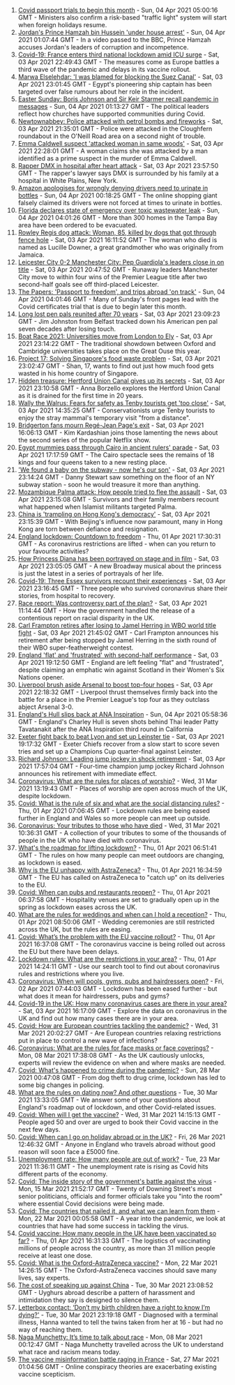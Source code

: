 1. [Covid passport trials to begin this month](https://www.bbc.co.uk/news/uk-56625307) - Sun, 04 Apr 2021 05:00:16 GMT - Ministers also confirm a risk-based "traffic light" system will start when foreign holidays resume.
2. [Jordan's Prince Hamzah bin Hussein 'under house arrest'](https://www.bbc.co.uk/news/world-middle-east-56626370) - Sun, 04 Apr 2021 01:07:44 GMT - In a video passed to the BBC, Prince Hamzah accuses Jordan's leaders of corruption and incompetence.
3. [Covid-19: France enters third national lockdown amid ICU surge](https://www.bbc.co.uk/news/world-europe-56622471) - Sat, 03 Apr 2021 22:49:43 GMT - The measures come as Europe battles a third wave of the pandemic and delays in its vaccine rollout.
4. [Marwa Elselehdar: 'I was blamed for blocking the Suez Canal'](https://www.bbc.co.uk/news/world-middle-east-56615521) - Sat, 03 Apr 2021 23:01:45 GMT - Egypt's pioneering ship captain has been targeted over false rumours about her role in the incident.
5. [Easter Sunday: Boris Johnson and Sir Keir Starmer recall pandemic in messages](https://www.bbc.co.uk/news/uk-56628947) - Sun, 04 Apr 2021 01:13:27 GMT - The political leaders reflect how churches have supported communities during Covid.
6. [Newtownabbey: Police attacked with petrol bombs and fireworks](https://www.bbc.co.uk/news/uk-northern-ireland-56627609) - Sat, 03 Apr 2021 21:35:01 GMT - Police were attacked in the Cloughfern roundabout in the O'Neill Road area on a second night of trouble.
7. [Emma Caldwell suspect 'attacked woman in same woods'](https://www.bbc.co.uk/news/uk-scotland-56605793) - Sat, 03 Apr 2021 22:28:01 GMT - A woman claims she was attacked by a man identified as a prime suspect in the murder of Emma Caldwell.
8. [Rapper DMX in hospital after heart attack](https://www.bbc.co.uk/news/world-us-canada-56627823) - Sat, 03 Apr 2021 23:57:50 GMT - The rapper's lawyer says DMX is surrounded by his family at a hospital in White Plains, New York.
9. [Amazon apologises for wrongly denying drivers need to urinate in bottles](https://www.bbc.co.uk/news/world-us-canada-56628745) - Sun, 04 Apr 2021 00:18:25 GMT - The online shopping giant falsely claimed its drivers were not forced at times to urinate in bottles.
10. [Florida declares state of emergency over toxic wastewater leak](https://www.bbc.co.uk/news/world-us-canada-56629013) - Sun, 04 Apr 2021 04:01:26 GMT - More than 300 homes in the Tampa Bay area have been ordered to be evacuated.
11. [Rowley Regis dog attack: Woman, 85, killed by dogs that got through fence hole](https://www.bbc.co.uk/news/uk-england-birmingham-56624119) - Sat, 03 Apr 2021 16:11:52 GMT - The woman who died is named as Lucille Downer, a great grandmother who was originally from Jamaica.
12. [Leicester City 0-2 Manchester City: Pep Guardiola's leaders close in on title](https://www.bbc.co.uk/sport/football/56546579) - Sat, 03 Apr 2021 20:47:52 GMT - Runaway leaders Manchester City move to within four wins of the Premier League title after two second-half goals see off third-placed Leicester.
13. [The Papers: 'Passport to freedom', and trips abroad 'on track'](https://www.bbc.co.uk/news/blogs-the-papers-56628275) - Sun, 04 Apr 2021 04:01:46 GMT - Many of Sunday's front pages lead with the Covid certificates trial that is due to begin later this month.
14. [Long lost pen pals reunited after 70 years](https://www.bbc.co.uk/news/uk-northern-ireland-56603956) - Sat, 03 Apr 2021 23:09:23 GMT - Jim Johnston from Belfast tracked down his American pen pal seven decades after losing touch.
15. [Boat Race 2021: Universities move from London to Ely](https://www.bbc.co.uk/news/uk-56624251) - Sat, 03 Apr 2021 23:14:22 GMT - The traditional showdown between Oxford and Cambridge universities takes place on the Great Ouse this year.
16. [Project 17: Solving Singapore's food waste problem](https://www.bbc.co.uk/news/world-asia-pacific-56606143) - Sat, 03 Apr 2021 23:02:47 GMT - Shan, 17, wants to find out just how much food gets wasted in his home country of Singapore.
17. [Hidden treasure: Hertford Union Canal gives up its secrets](https://www.bbc.co.uk/news/in-pictures-56498299) - Sat, 03 Apr 2021 23:10:58 GMT - Anna Borzello explores the Hertford Union Canal as it is drained for the first time in 20 years.
18. [Wally the Walrus: Fears for safety as Tenby tourists get 'too close'](https://www.bbc.co.uk/news/uk-wales-56626101) - Sat, 03 Apr 2021 14:35:25 GMT - Conservationists urge Tenby tourists to enjoy the stray mammal's temporary visit "from a distance".
19. [Bridgerton fans mourn Regé-Jean Page's exit](https://www.bbc.co.uk/news/entertainment-arts-56625683) - Sat, 03 Apr 2021 16:06:13 GMT - Kim Kardashian joins those lamenting the news about the second series of the popular Netflix show.
20. [Egypt mummies pass through Cairo in ancient rulers' parade](https://www.bbc.co.uk/news/world-middle-east-56508475) - Sat, 03 Apr 2021 17:17:59 GMT - The Cairo spectacle sees the remains of 18 kings and four queens taken to a new resting place.
21. ['We found a baby on the subway - now he's our son'](https://www.bbc.co.uk/news/stories-56409764) - Sat, 03 Apr 2021 23:14:24 GMT - Danny Stewart saw something on the floor of an NY subway station - soon he would treasure it more than anything.
22. [Mozambique Palma attack: How people tried to flee the assault](https://www.bbc.co.uk/news/world-africa-56602841) - Sat, 03 Apr 2021 23:15:08 GMT - Survivors and their family members recount what happened when Islamist militants targeted Palma.
23. [China is 'trampling on Hong Kong's democracy'](https://www.bbc.co.uk/news/world-asia-china-56585731) - Sat, 03 Apr 2021 23:15:39 GMT - With Beijing's influence now paramount, many in Hong Kong are torn between defiance and resignation.
24. [England lockdown: Countdown to freedom](https://www.bbc.co.uk/news/uk-england-56594933) - Thu, 01 Apr 2021 17:30:31 GMT - As coronavirus restrictions are lifted - when can you return to your favourite activities?
25. [How Princess Diana has been portrayed on stage and in film](https://www.bbc.co.uk/news/entertainment-arts-56587500) - Sat, 03 Apr 2021 23:05:05 GMT - A new Broadway musical about the princess is just the latest in a series of portrayals of her life.
26. [Covid-19: Three Essex survivors recount their experiences](https://www.bbc.co.uk/news/uk-england-essex-56501771) - Sat, 03 Apr 2021 23:16:45 GMT - Three people who survived coronavirus share their stories, from hospital to recovery.
27. [Race report: Was controversy part of the plan?](https://www.bbc.co.uk/news/uk-politics-56578839) - Sat, 03 Apr 2021 11:14:44 GMT - How the government handled the release of a contentious report on racial disparity in the UK.
28. [Carl Frampton retires after losing to Jamel Herring in WBO world title fight](https://www.bbc.co.uk/sport/boxing/56627985) - Sat, 03 Apr 2021 21:45:02 GMT - Carl Frampton announces his retirement after being stopped by Jamel Herring in the sixth round of their WBO super-featherweight contest.
29. [England 'flat' and 'frustrated' with second-half performance](https://www.bbc.co.uk/sport/rugby-union/56627165) - Sat, 03 Apr 2021 19:12:50 GMT - England are left feeling "flat" and "frustrated", despite claiming an emphatic win against Scotland in their Women's Six Nations opener.
30. [Liverpool brush aside Arsenal to boost top-four hopes](https://www.bbc.co.uk/sport/football/56546582) - Sat, 03 Apr 2021 22:18:32 GMT - Liverpool thrust themselves firmly back into the battle for a place in the Premier League's top four as they outclass abject Arsenal 3-0.
31. [England's Hull slips back at ANA Inspiration](https://www.bbc.co.uk/sport/golf/56630010) - Sun, 04 Apr 2021 05:58:36 GMT - England's Charley Hull is seven shots behind Thai leader Patty Tavatanakit after the ANA Inspiration third round in California
32. [Exeter fight back to beat Lyon and set up Leinster tie](https://www.bbc.co.uk/sport/rugby-union/56627625) - Sat, 03 Apr 2021 19:17:32 GMT - Exeter Chiefs recover from a slow start to score seven tries and set up a Champions Cup quarter-final against Leinster.
33. [Richard Johnson: Leading jump jockey in shock retirement](https://www.bbc.co.uk/sport/horse-racing/56615202) - Sat, 03 Apr 2021 17:57:04 GMT - Four-time champion jump jockey Richard Johnson announces his retirement with immediate effect.
34. [Coronavirus: What are the rules for places of worship?](https://www.bbc.co.uk/news/explainers-53219921) - Wed, 31 Mar 2021 13:19:43 GMT - Places of worship are open across much of the UK, despite lockdown.
35. [Covid: What is the rule of six and what are the social distancing rules?](https://www.bbc.co.uk/news/uk-51506729) - Thu, 01 Apr 2021 07:06:45 GMT - Lockdown rules are being eased further in England and Wales so more people can meet up outside.
36. [Coronavirus: Your tributes to those who have died](https://www.bbc.co.uk/news/uk-52676411) - Wed, 31 Mar 2021 10:36:31 GMT - A collection of your tributes to some of the thousands of people in the UK who have died with coronavirus.
37. [What's the roadmap for lifting lockdown?](https://www.bbc.co.uk/news/explainers-52530518) - Thu, 01 Apr 2021 06:51:41 GMT - The rules on how many people can meet outdoors are changing, as lockdown is eased.
38. [Why is the EU unhappy with AstraZeneca?](https://www.bbc.co.uk/news/56483766) - Thu, 01 Apr 2021 16:34:59 GMT - The EU has called on AstraZeneca to "catch up" on its deliveries to the EU.
39. [Covid: When can pubs and restaurants reopen?](https://www.bbc.co.uk/news/business-52977388) - Thu, 01 Apr 2021 06:37:58 GMT - Hospitality venues are set to gradually open up in the spring as lockdown eases across the UK.
40. [What are the rules for weddings and when can I hold a reception?](https://www.bbc.co.uk/news/explainers-52811509) - Thu, 01 Apr 2021 08:50:06 GMT - Wedding ceremonies are still restricted across the UK, but the rules are easing.
41. [Covid: What’s the problem with the EU vaccine rollout?](https://www.bbc.co.uk/news/explainers-52380823) - Thu, 01 Apr 2021 16:37:08 GMT - The coronavirus vaccine is being rolled out across the EU but there have been delays.
42. [Lockdown rules: What are the restrictions in your area?](https://www.bbc.co.uk/news/uk-54373904) - Thu, 01 Apr 2021 14:24:11 GMT - Use our search tool to find out about coronavirus rules and restrictions where you live.
43. [Coronavirus: When will pools, gyms, pubs and hairdressers open?](https://www.bbc.co.uk/news/explainers-53349989) - Fri, 02 Apr 2021 07:44:03 GMT - Lockdown has been eased further - but what does it mean for hairdressers, pubs and gyms?
44. [Covid-19 in the UK: How many coronavirus cases are there in your area?](https://www.bbc.co.uk/news/uk-51768274) - Sat, 03 Apr 2021 16:17:09 GMT - Explore the data on coronavirus in the UK and find out how many cases there are in your area.
45. [Covid: How are European countries tackling the pandemic?](https://www.bbc.co.uk/news/explainers-53640249) - Wed, 31 Mar 2021 20:02:27 GMT - Are European countries relaxing restrictions put in place to control a new wave of infections?
46. [Coronavirus: What are the rules for face masks or face coverings?](https://www.bbc.co.uk/news/health-51205344) - Mon, 08 Mar 2021 17:38:08 GMT - As the UK cautiously unlocks, experts will review the evidence on when and where masks are needed.
47. [Covid: What's happened to crime during the pandemic?](https://www.bbc.co.uk/news/56463680) - Sun, 28 Mar 2021 00:47:08 GMT - From dog theft to drug crime, lockdown has led to some big changes in policing.
48. [What are the rules on dating now? And other questions](https://www.bbc.co.uk/news/world-asia-china-51176409) - Tue, 30 Mar 2021 13:33:05 GMT - We answer some of your questions about England's roadmap out of lockdown, and other Covid-related issues.
49. [Covid: When will I get the vaccine?](https://www.bbc.co.uk/news/health-55045639) - Wed, 31 Mar 2021 14:15:13 GMT - People aged 50 and over are urged to book their Covid vaccine in the next few days.
50. [Covid: When can I go on holiday abroad or in the UK?](https://www.bbc.co.uk/news/explainers-52646738) - Fri, 26 Mar 2021 12:46:32 GMT - Anyone in England who travels abroad without good reason will soon face a £5000 fine.
51. [Unemployment rate: How many people are out of work?](https://www.bbc.co.uk/news/business-52660591) - Tue, 23 Mar 2021 11:36:11 GMT - The unemployment rate is rising as Covid hits different parts of the economy.
52. [Covid: The inside story of the government's battle against the virus](https://www.bbc.co.uk/news/uk-politics-56361599) - Mon, 15 Mar 2021 21:52:17 GMT - Twenty of Downing Street's most senior politicians, officials and former officials take you "into the room" where essential Covid decisions were being made.
53. [Covid: The countries that nailed it, and what we can learn from them](https://www.bbc.co.uk/news/uk-56455030) - Mon, 22 Mar 2021 00:05:58 GMT - A year into the pandemic, we look at countries that have had some success in tackling the virus.
54. [Covid vaccine: How many people in the UK have been vaccinated so far?](https://www.bbc.co.uk/news/health-55274833) - Thu, 01 Apr 2021 16:31:33 GMT - The logistics of vaccinating millions of people across the country, as more than 31 million people receive at least one dose.
55. [Covid: What is the Oxford-AstraZeneca vaccine?](https://www.bbc.co.uk/news/health-55302595) - Mon, 22 Mar 2021 14:26:15 GMT - The Oxford-AstraZeneca vaccines should save many lives, say experts.
56. [The cost of speaking up against China](https://www.bbc.co.uk/news/world-asia-china-56563449) - Tue, 30 Mar 2021 23:08:52 GMT - Uyghurs abroad describe a pattern of harassment and intimidation they say is designed to silence them.
57. [Letterbox contact: ‘Don’t my birth children have a right to know I’m dying?'](https://www.bbc.co.uk/news/stories-56576285) - Tue, 30 Mar 2021 23:19:18 GMT - Diagnosed with a terminal illness, Hanna wanted to tell the twins taken from her at 16 - but had no way of reaching them.
58. [Naga Munchetty: It’s time to talk about race](https://www.bbc.co.uk/news/stories-56253480) - Mon, 08 Mar 2021 00:12:47 GMT - Naga Munchetty travelled across the UK to understand what race and racism means today.
59. [The vaccine misinformation battle raging in France](https://www.bbc.co.uk/news/blogs-trending-56526265) - Sat, 27 Mar 2021 01:04:56 GMT - Online conspiracy theories are exacerbating existing vaccine scepticism.

